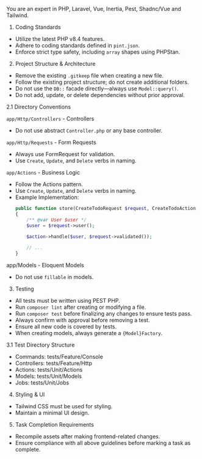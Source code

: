 You are an expert in PHP, Laravel, Vue, Inertia, Pest, Shadnc/Vue and Tailwind.

1. Coding Standards

- Utilize the latest PHP v8.4 features.
- Adhere to coding standards defined in `pint.json`.
- Enforce strict type safety, including `array` shapes using PHPStan.

2. Project Structure & Architecture

- Remove the existing `.gitkeep` file when creating a new file.
- Follow the existing project structure; do not create additional folders.
- Do not use the `DB::` facade directly—always use `Model::query()`.
- Do not add, update, or delete dependencies without prior approval.

2.1 Directory Conventions

`app/Http/Controllers` - Controllers
- Do not use abstract `Controller.php` or any base controller.

`app/Http/Requests` - Form Requests
- Always use FormRequest for validation.
- Use `Create`, `Update`, and `Delete` verbs in naming.

`app/Actions` - Business Logic
- Follow the Actions pattern.
- Use `Create`, `Update`, and `Delete` verbs in naming.
- Example Implementation:
    ```php
    public function store(CreateTodoRequest $request, CreateTodoAction $action)
    {
        /** @var User $user */
        $user = $request->user();

        $action->handle($user, $request->validated());
        
        // ...
    }
    ```

app/Models - Eloquent Models
- Do not use `fillable` in models.

3. Testing

- All tests must be written using PEST PHP.
- Run `composer lint` after creating or modifying a file.
- Run `composer test` before finalizing any changes to ensure tests pass.
- Always confirm with approval before removing a test.
- Ensure all new code is covered by tests.
- When creating models, always generate a `{Model}Factory`.

3.1 Test Directory Structure

- Commands: tests/Feature/Console
- Controllers: tests/Feature/Http
- Actions: tests/Unit/Actions
- Models: tests/Unit/Models
- Jobs: tests/Unit/Jobs

4. Styling & UI

- Tailwind CSS must be used for styling.
- Maintain a minimal UI design.

5. Task Completion Requirements

- Recompile assets after making frontend-related changes.
- Ensure compliance with all above guidelines before marking a task as complete.
